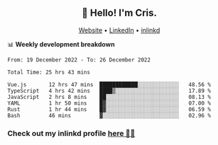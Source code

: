 
<h2 align="center">👋 Hello! I'm Cris.</h2>
<p align="center">
  <a href="https://www.criscunas.dev">Website</a> •
  <a href="https://www.linkedin.com/in/cristophercunas/">LinkedIn</a> •
  <a href="https://www.inlinkd.app">inlinkd</a>
  
</p>


📊 **Weekly development breakdown**
<!--START_SECTION:waka-->

```text
From: 19 December 2022 - To: 26 December 2022

Total Time: 25 hrs 43 mins

Vue.js       12 hrs 47 mins  ████████████░░░░░░░░░░░░░   48.56 %
TypeScript   4 hrs 42 mins   ████▒░░░░░░░░░░░░░░░░░░░░   17.89 %
JavaScript   2 hrs 8 mins    ██░░░░░░░░░░░░░░░░░░░░░░░   08.13 %
YAML         1 hr 50 mins    █▓░░░░░░░░░░░░░░░░░░░░░░░   07.00 %
Rust         1 hr 44 mins    █▓░░░░░░░░░░░░░░░░░░░░░░░   06.59 %
Bash         46 mins         ▓░░░░░░░░░░░░░░░░░░░░░░░░   02.96 %
```

<!--END_SECTION:waka-->

<div> 
  <h3>Check out my inlinkd profile
  <a href="https://www.inlinkd.app/link/cristophercunas">here 👨‍💻</a>
  </h3>
</div>
